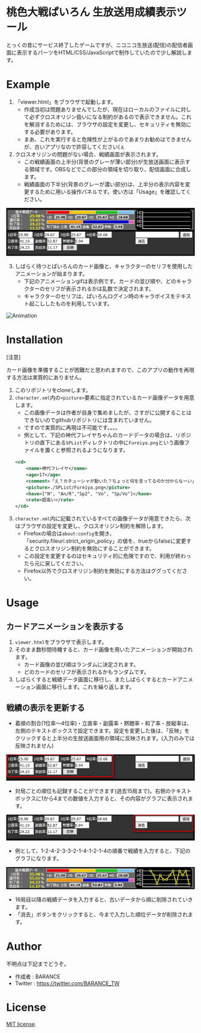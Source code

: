 # 桃色大戦ぱいろん 生放送用成績表示ツール

とっくの昔にサービス終了したゲームですが、ニコニコ生放送(配信)の配信者画面に表示するパーツをHTML/CSS/JavaScriptで制作していたので少し解説します。

# Example

1. 「viewer.html」をブラウザで起動します。
    - 作成当初は問題ありませんでしたが、現在はローカルのファイルに対して必ずクロスオリジン扱いになる制約があるので表示できません。これを解消するためには、ブラウザの設定を変更し、セキュリティを無効にする必要があります。
    - まあ、これを実行すると危険性が上がるのであまりお勧めはできませんが、古いアプリなので許容してください(ぇ
2. クロスオリジンの問題がない場合、戦績画面が表示されます。
    - この戦績画面の上半分(背景のグレーが薄い部分)が生放送画面に表示する領域です。OBSなどでこの部分の領域を切り取り、配信画面に合成します。
    - 戦績画面の下半分(背景のグレーが濃い部分)は、上半分の表示内容を変更するために用いる操作パネルです。使い方は「Usage」を確認してください。

![Status](doc/status01.png)

3. しばらく待つとぱいろんのカード画像と、キャラクターのセリフを使用したアニメーションが始まります。
    - 下記のアニメーションgifは表示例です。カードの並び順や、どのキャラクターのセリフが表示されるかは乱数で決定されます。
    - キャラクターのセリフは、ぱいろんログイン時のキャラボイスをテキスト起こししたものを利用しています。

![Animation](doc/Animation.gif)

# Installation

[注意]

カード画像を準備することが困難だと思われますので、このアプリの動作を再現する方法は実質的にありません。

1. このリポジトリをcloneします。
2. `character.xml`内の`<picture>`要素に指定されているカード画像データを用意します。
    - この画像データは作者が自身で集めましたが、さすがに公開することはできないのでgithubリポジトリには含まれていません。
    - ですので実質的に再現は不可能です。。。。
    - 例として、下記の神代フレイヤちゃんのカードデータの場合は、リポジトリの直下にある`SPList`ディレクトリの中に`Fureiya.png`という画像ファイルを置くと参照されるようになります。
    ```xml:character.xml
    <cd>
		<name>神代フレイヤ</name>
		<age>17</age>
		<comment>「え？カチューシャが動いた？ちょっと何を言ってるのか分からなーい」</comment>
		<picture>./SPList/Fureiya.png</picture>
		<have>["N", "An/R","Sp2", "Vo", "Sp/Vo"]</have>
		<rate>超高い</rate>
	</cd>
    ```
3. `character.xml`内に記載されているすべての画像データが用意できたら、次はブラウザの設定を変更し、クロスオリジン制約を解除します。
    - Firefoxの場合は`about:config`を開き、「security.fileuri.strict_origin_policy」の値を、trueからfalseに変更するとクロスオリジン制約を無効にすることができます。
    - この設定を変更するのはセキュリティ的に危険ですので、利用が終わったら元に戻してください。
    - Firefox以外でクロスオリジン制約を無効にする方法はググってください。

# Usage

## カードアニメーションを表示する

1. `viewer.html`をブラウザで表示します。
2. そのまま数秒間待機すると、カード画像を用いたアニメーションが開始されます。
    - カード画像の並び順はランダムに決定されます。
    - どのカードのセリフが表示されるかもランダムです。
3. しばらくすると戦績データ画面に移行し、またしばらくするとカードアニメーション画面に移行します。これを繰り返します。

## 戦績の表示を更新する

- 着順の割合(1位率～4位率)・立直率・副露率・黙聴率・和了率・放縦率は、左側のテキストボックスで設定できます。設定を変更した後は、「反映」をクリックすると上半分の生放送画面用の領域に反映されます。(入力のみでは反映されません)

![Status](doc/senseki01.png)

- 対局ごとの順位も記録することができます(過去15局まで)。右側のテキストボックスに1から4までの数値を入力すると、その内容がグラフに表示されます。
  
![Status](doc/senseki02.png)

  - 例として、1-2-4-2-3-3-2-1-4-1-2-1-4の順番で戦績を入力すると、下記のグラフになります。

![Status](doc/senseki03.png)

  - 16局目以降の戦績データを入力すると、古いデータから順に削除されていきます。
  - 「消去」ボタンをクリックすると、今まで入力した順位データが削除されます。

# Author

不明点は下記までどうぞ。

* 作成者 : BARANCE
* Twitter : https://twitter.com/BARANCE_TW

# License

[MIT license](https://en.wikipedia.org/wiki/MIT_License).